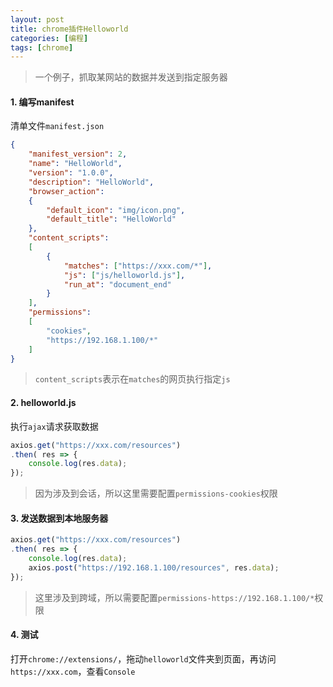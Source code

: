 ```yaml
---
layout: post
title: chrome插件Helloworld
categories: [编程]
tags: [chrome]
---
```



> 一个例子，抓取某网站的数据并发送到指定服务器

#### 1. 编写manifest

清单文件`manifest.json`

```json
{
    "manifest_version": 2,
    "name": "HelloWorld",
    "version": "1.0.0",
    "description": "HelloWorld",
	"browser_action": 
    {
        "default_icon": "img/icon.png",
        "default_title": "HelloWorld"
    },
    "content_scripts": 
    [
        {
            "matches": ["https://xxx.com/*"],
            "js": ["js/helloworld.js"],
            "run_at": "document_end"
        }
    ],
    "permissions":
    [
        "cookies",
        "https://192.168.1.100/*"
    ]
}
```

> `content_scripts`表示在`matches`的网页执行指定`js`

#### 2. helloworld.js

执行`ajax`请求获取数据

```js
axios.get("https://xxx.com/resources")
.then( res => {
    console.log(res.data);
});
```

> 因为涉及到会话，所以这里需要配置`permissions-cookies`权限

#### 3. 发送数据到本地服务器

```js
axios.get("https://xxx.com/resources")
.then( res => {
    console.log(res.data);
    axios.post("https://192.168.1.100/resources", res.data);
});
```

> 这里涉及到跨域，所以需要配置`permissions-https://192.168.1.100/*`权限

#### 4. 测试

打开`chrome://extensions/`，拖动`helloworld`文件夹到页面，再访问`https://xxx.com`，查看`Console`